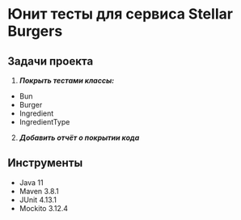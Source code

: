 # Юнит тесты для сервиса Stellar Burgers

## Задачи проекта
1. _**Покрыть тестами классы:**_

* Bun
* Burger
* Ingredient
* IngredientType
2. _**Добавить отчёт о покрытии кода**_
## Инструменты
* Java 11
* Maven 3.8.1
* JUnit 4.13.1
* Mockito 3.12.4
